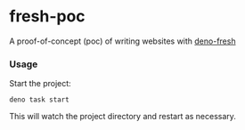 # fresh-poc

A proof-of-concept (poc) of writing websites with [deno-fresh](https://github.com/lucacasonato/fresh)

### Usage

Start the project:

```
deno task start
```

This will watch the project directory and restart as necessary.
